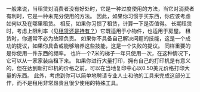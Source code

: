 一般来说，当租赁对消费者没有好处时，它是一种过度使用的方法，当它对消费者有利时，它是一种未充分使用的方法。
因此，如果你习惯于买东西，你应该考虑如何以及在哪里租赁。
相反，如果你习惯了租赁，计算一下是否值得。
长期租赁时，考虑上限利率（见[租赁还是持有？]()）它既适用于小物件，也适用于房屋。
租赁时，你通常不必为故障负责。
如果你不具备自己解决问题的技能，这是一个成功的提议，如果你具备或能够培养这些技能，这是一个失败的提议。
同样重要的是你使用一件东西的频率。
也许一个7米的梯子一年只使用一次，在这种情况下，它可以从一家家装店租下来。
如果你进行大量打印，拥有自己的打印机是有意义的，但在达到新打印机的价格之前，可以在当地复印中心以0.50美元价格打印大量的东西。
此外，考虑到你可以简单地聘请专业人士和他的工具来完成这部分工作，而不是租用非常昂贵且很少使用的特殊工具。
